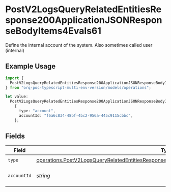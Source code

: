 # PostV2LogsQueryRelatedEntitiesResponse200ApplicationJSONResponseBodyItems4Evals61

Define the internal account of the system. Also sometimes called user (internal)

## Example Usage

```typescript
import {
  PostV2LogsQueryRelatedEntitiesResponse200ApplicationJSONResponseBodyItems4Evals61,
} from "orq-poc-typescript-multi-env-version/models/operations";

let value:
  PostV2LogsQueryRelatedEntitiesResponse200ApplicationJSONResponseBodyItems4Evals61 =
    {
      type: "account",
      accountId: "f6a6c834-48bf-4bc2-956a-445c9115cbbc",
    };
```

## Fields

| Field                                                                                                                                                                                                              | Type                                                                                                                                                                                                               | Required                                                                                                                                                                                                           | Description                                                                                                                                                                                                        |
| ------------------------------------------------------------------------------------------------------------------------------------------------------------------------------------------------------------------ | ------------------------------------------------------------------------------------------------------------------------------------------------------------------------------------------------------------------ | ------------------------------------------------------------------------------------------------------------------------------------------------------------------------------------------------------------------ | ------------------------------------------------------------------------------------------------------------------------------------------------------------------------------------------------------------------ |
| `type`                                                                                                                                                                                                             | [operations.PostV2LogsQueryRelatedEntitiesResponse200ApplicationJSONResponseBodyItems4Evals6Type](../../models/operations/postv2logsqueryrelatedentitiesresponse200applicationjsonresponsebodyitems4evals6type.md) | :heavy_check_mark:                                                                                                                                                                                                 | N/A                                                                                                                                                                                                                |
| `accountId`                                                                                                                                                                                                        | *string*                                                                                                                                                                                                           | :heavy_check_mark:                                                                                                                                                                                                 | The id of the resource                                                                                                                                                                                             |